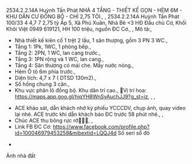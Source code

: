 2534.2.2.14A Huỳnh Tấn Phát
NHÀ 4 TẦNG - THIẾT KẾ GỌN - HẺM 6M - KHU DÂN CƯ ĐỒNG BỘ - CHỈ 2,75 TỎI.,
,
2534.2.2.14A Huỳnh Tấn Phát 100/33 4 4,7 7 2,75 tỷ Ấp 5, Xã Phú Xuân, Nhà Bè <3 HĐ Đầu chủ Cơ, Khối Khôi Việt 0949 619121, HH 100 triệu, nguồn ĐC Cơ.,
,
Mô tả:,
- Nhà thiết kế kiên cố 1 trệt 2 lầu, 1 sân thượng, gồm 3 PN 3 WC.,
- Tầng 1: 1Pk, 1WC, 1 phòng bếp.,
- Tầng 2: 2PN, 1 WC, lan cang trước.,
- Tầng 3: 1PN rộng và 1 WC, lan cang.,
- Tầng 4: Sân thượng có mái che. Mấy nước nóng.,
- Hẻm Ô tô 6m phía trước.,
- Diện tích: 4,7 x 7 ( DTSD 130m2).,
- Sổ hồng chung 3 căn.,
- Khu vực phân lô đồng bộ. Khu dân trí cao.,
🌹Vị trí hoa: https://maps.app.goo.gl/hiqYH8WnSyAuchJJ9?g_st=iz,
,
,
+ ACE khảo sát, dẫn khách nhớ ký phiếu YCCCDV, chụp ảnh, quay video lại nhé. ACE trước khi dẫn khách báo ĐC trước 58 phút nhé.,
,
+ Chúc ACE thu bông rực rỡ🌹🌹🌹,
,
+ Link FB ĐC Cơ: https://www.facebook.com/profile.php?id=100046979453258&mibextid=LQQJ4d
Số seri sổ đỏ
*
Ảnh nhà đất

















